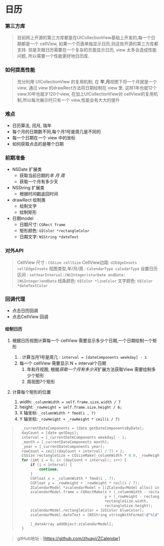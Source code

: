 # 日历
### 第三方库
> 目前网上开源的第三方库都是在UICollectionView基础上开发的,每一个日期都是一个 cellView, 如果一个页面单独显示日历,则这些开源的第三方库都支持. 
> 但是天眼日历需要在一个复杂的页面显示日历, view 太多会造成性能问题, 所以需要一个性能更好地日历库.


### 如何提高性能
> 充分利用 UICollectionView 的复用机制, 在 **年**,**月**视图下将一个月就是一个 view, 通过 view 的drawRect方法将日期绘制在 view 里. 
> 这样1年也就12个 view,10年也就才120个view, 在加上UICollectionView对 cellView的复用机制,所以每次展示时只有一个 view,性能会有大大的提升


### 难点
- 日历算法, 闰月, 瑞年
- 每个月的日期数不同,每个月1号是周几是不同的
- 每一个日期在一个 view 中的坐标
- 如何获取点击的是哪个日期


### 前期准备
- NSDate 扩展类
	- 获取当前日期的*年* *月* *周*
	- 获取一个月有多少天
- NSString 扩展类
	- 根据时间戳返回时间
- drawRect 绘制类
	- 绘制文字
	- 绘制矩形
- 日期model
	- 日期尺寸: ```CGRect frame```
	- 矩形颜色: ```UIColor *rectangleColor```
	- 日期文字: ```NSString *dateText```


### 对外API
> CellView 尺寸 : ```CGSize cellSize```
> CellView边距: ```UIEdgeInsets cellEdgeInsets``` 
> 视图类型,年/月/周 : ```CalendarType caledarType```
> 设置日历区间 : ```setYearInterval:(NSInteger)starDate endDate:(NSInteger)endData```
> 线条颜色: ```UIColor *lineColor```
> 文字颜色: ```UIColor *dateTextColor```


### 回调代理
- 点击日历回调
- 点击CellView 回调


#### 绘制日历
1. 根据日历视图计算每一个 cellView 需要显示多少个日期,一个日期绘制一个矩形
	1. . 计算当月1号是周几 : ```interval = [dateComponents weekday] - 1```
	2. 每一个 cellView 需要显示 N + interval个日期
		1. 年和月视图, 根据*获取一个月有多少天*扩展方法获取View 需要绘制多少个矩形
		2. 周视图7个矩形
	

2. 计算每个矩形的位置
	1. width: ```_columnWidth = self.frame.size.width / 7```
	2. height: ```_rowHeight = self.frame.size.height / 6;```  
	3. X 轴坐标: ```_columnWidth * fmod(i , 7)```
	4. Y 轴坐标: ```_rowHeight + _rowHeight * ceil(i / 7)```


> ```objective-c
>	_currentDateComponents = [date getDateComponentsByDate];	
>	dayCount = [date getDays];
>	interval = [_currentDateComponents weekday] - 1;
>	_month = [_currentDateComponents month];
>	_year = [_currentDateComponents year];
>	rowCount = ceil((dayCount + interval) / 7) + 2;	
>	CGSize rectangleSize = CGSizeMake(_columnWidth * 0.9, _rowHeight * 0.9);
>	for (int i = 0; i< (dayCount + interval); i++) {
>		if (i < interval) {
>			continue;
>		}
>		CGFloat x = _columnWidth * fmod(i , 7);
>		CGFloat y = _rowHeight + _rowHeight * ceil(i / 7);	
>		ZCalendarModel *zcalendarModel = [[ZCalendarModel alloc] init];
>		zcalendarModel.frame = CGRectMake(x + (_columnWidth - rectangleSize.width) / 2,
>										  y + (_rowHeight - rectangleSize.height) / 2,
>										  rectangleSize.width,
>										  rectangleSize.height);
>		zcalendarModel.rectangleColor = [UIColor blueColor];
>		zcalendarModel.dateText = [NSString stringWithFormat:@"%ld",i + 1 - interval];
>		
>		[_dateArray addObject:zcalendarModel];
>	}
> ```
 
> gitHub地址 : [https://github.com/zhuayi/ZCalendar]

